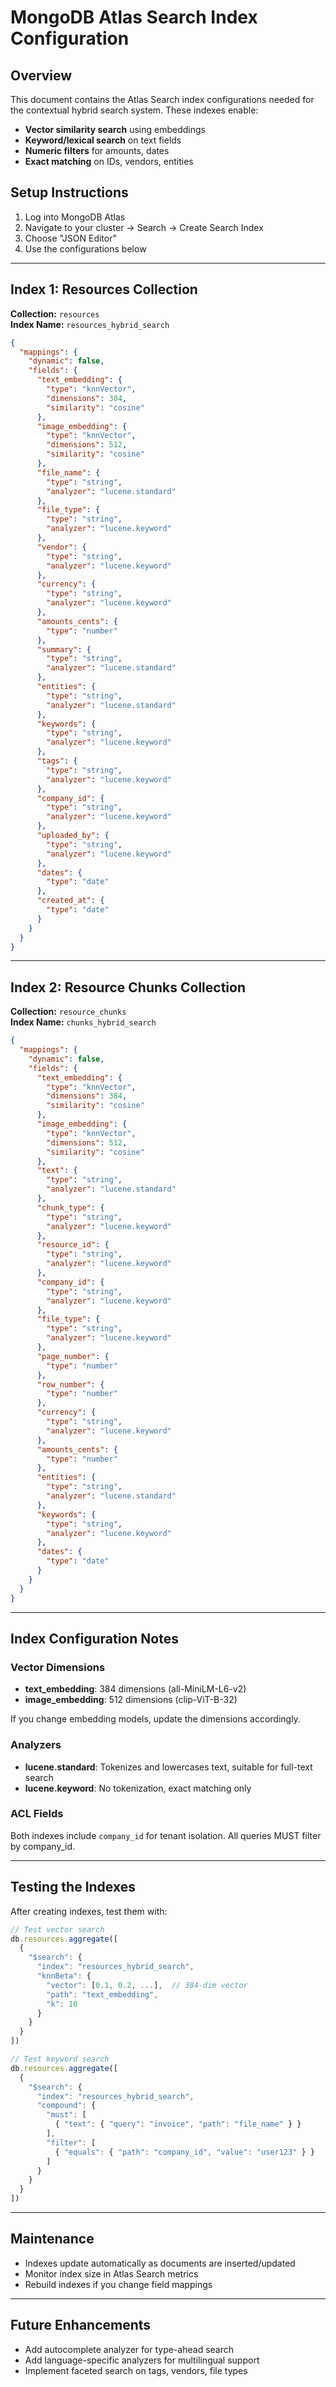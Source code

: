 # MongoDB Atlas Search Index Configuration

## Overview

This document contains the Atlas Search index configurations needed for the contextual hybrid search system. These indexes enable:

- **Vector similarity search** using embeddings
- **Keyword/lexical search** on text fields
- **Numeric filters** for amounts, dates
- **Exact matching** on IDs, vendors, entities

## Setup Instructions

1. Log into MongoDB Atlas
2. Navigate to your cluster → Search → Create Search Index
3. Choose "JSON Editor"
4. Use the configurations below

---

## Index 1: Resources Collection

**Collection:** `resources`  
**Index Name:** `resources_hybrid_search`

```json
{
  "mappings": {
    "dynamic": false,
    "fields": {
      "text_embedding": {
        "type": "knnVector",
        "dimensions": 384,
        "similarity": "cosine"
      },
      "image_embedding": {
        "type": "knnVector",
        "dimensions": 512,
        "similarity": "cosine"
      },
      "file_name": {
        "type": "string",
        "analyzer": "lucene.standard"
      },
      "file_type": {
        "type": "string",
        "analyzer": "lucene.keyword"
      },
      "vendor": {
        "type": "string",
        "analyzer": "lucene.keyword"
      },
      "currency": {
        "type": "string",
        "analyzer": "lucene.keyword"
      },
      "amounts_cents": {
        "type": "number"
      },
      "summary": {
        "type": "string",
        "analyzer": "lucene.standard"
      },
      "entities": {
        "type": "string",
        "analyzer": "lucene.standard"
      },
      "keywords": {
        "type": "string",
        "analyzer": "lucene.keyword"
      },
      "tags": {
        "type": "string",
        "analyzer": "lucene.keyword"
      },
      "company_id": {
        "type": "string",
        "analyzer": "lucene.keyword"
      },
      "uploaded_by": {
        "type": "string",
        "analyzer": "lucene.keyword"
      },
      "dates": {
        "type": "date"
      },
      "created_at": {
        "type": "date"
      }
    }
  }
}
```

---

## Index 2: Resource Chunks Collection

**Collection:** `resource_chunks`  
**Index Name:** `chunks_hybrid_search`

```json
{
  "mappings": {
    "dynamic": false,
    "fields": {
      "text_embedding": {
        "type": "knnVector",
        "dimensions": 384,
        "similarity": "cosine"
      },
      "image_embedding": {
        "type": "knnVector",
        "dimensions": 512,
        "similarity": "cosine"
      },
      "text": {
        "type": "string",
        "analyzer": "lucene.standard"
      },
      "chunk_type": {
        "type": "string",
        "analyzer": "lucene.keyword"
      },
      "resource_id": {
        "type": "string",
        "analyzer": "lucene.keyword"
      },
      "company_id": {
        "type": "string",
        "analyzer": "lucene.keyword"
      },
      "file_type": {
        "type": "string",
        "analyzer": "lucene.keyword"
      },
      "page_number": {
        "type": "number"
      },
      "row_number": {
        "type": "number"
      },
      "currency": {
        "type": "string",
        "analyzer": "lucene.keyword"
      },
      "amounts_cents": {
        "type": "number"
      },
      "entities": {
        "type": "string",
        "analyzer": "lucene.standard"
      },
      "keywords": {
        "type": "string",
        "analyzer": "lucene.keyword"
      },
      "dates": {
        "type": "date"
      }
    }
  }
}
```

---

## Index Configuration Notes

### Vector Dimensions

- **text_embedding**: 384 dimensions (all-MiniLM-L6-v2)
- **image_embedding**: 512 dimensions (clip-ViT-B-32)

If you change embedding models, update the dimensions accordingly.

### Analyzers

- **lucene.standard**: Tokenizes and lowercases text, suitable for full-text search
- **lucene.keyword**: No tokenization, exact matching only

### ACL Fields

Both indexes include `company_id` for tenant isolation. All queries MUST filter by company_id.

---

## Testing the Indexes

After creating indexes, test them with:

```javascript
// Test vector search
db.resources.aggregate([
  {
    "$search": {
      "index": "resources_hybrid_search",
      "knnBeta": {
        "vector": [0.1, 0.2, ...],  // 384-dim vector
        "path": "text_embedding",
        "k": 10
      }
    }
  }
])

// Test keyword search
db.resources.aggregate([
  {
    "$search": {
      "index": "resources_hybrid_search",
      "compound": {
        "must": [
          { "text": { "query": "invoice", "path": "file_name" } }
        ],
        "filter": [
          { "equals": { "path": "company_id", "value": "user123" } }
        ]
      }
    }
  }
])
```

---

## Maintenance

- Indexes update automatically as documents are inserted/updated
- Monitor index size in Atlas Search metrics
- Rebuild indexes if you change field mappings

---

## Future Enhancements

- Add autocomplete analyzer for type-ahead search
- Add language-specific analyzers for multilingual support
- Implement faceted search on tags, vendors, file types
